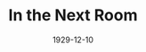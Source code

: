 ---
title: In the Next Room
date: 1929-12-10
closing_date: 
layout: productions
featured_image: 
image_caption:
image_credit:
playbill:
category:
Theatre: Theatre Jacksonville
cast:
  Colonel Piggott: Albert Nilved
  Ambulance Driver: Basil Waler, Jr.
  Ambulance Assistant: Leroy Swain
  Simmonds: Charleston Kennedy
  James Godfrey: Charlie Tutewiler
  Julia Long: Helen Zeigler McMurry
  Inspector Grady: Isaac Peiser
  Philip Valentine: J.H. Spence
  Harry Parks: Joseph Marron
  Duchess de Charriere: Lillian Allderdice
  Tim Morel: M. Ulsch
  Lorna Webster: Pauline Entenza
  Felix Armand: Philip Devlin
  Rogers: Ted Foster
crew:
  Director: Elia Lilian Macklin
  Props: 
    - Dick Grether
    - Dore' Beauchamp-Nobbs
external_links:
---